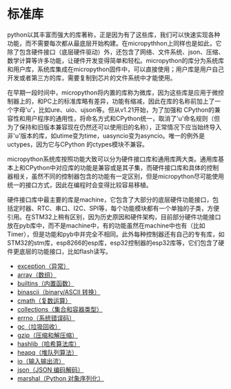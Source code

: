 # 标准库

python以其丰富而强大的库著称，正是因为有了这些库，我们可以快速实现各种功能，而不需要每次都从最底层开始构建。在micropythhon上同样也是如此，它除了包含硬件接口（底层硬件驱动）外，还包含了网络、文件系统、json、压缩、数学计算等许多功能，让硬件开发变得简单和轻松。micropython的库分为系统库和用户库，系统库集成在micropython固件中，可以直接使用；用户库是用户自己开发或者第三方的库，需要复制到芯片的文件系统中才能使用。

在早期一段时间中，micropython将内置的库称为微库，因为这些库是应用于微控制器上的，和PC上的标准库略有差异，功能有缩减，因此在库的名称前加上了一个字母'u'，比如ure、uio、ujson等。但从v1.21开始，为了加强和 CPython的兼容性和用户程序的通用性，将命名方式和CPython统一，取消了'u'命名规则（但为了保持和旧版本兼容现在仍然还可以使用旧的名称），正常情况下应当始终导入非'u'版本的库，如utime变为time，uasyncio变为asyncio。唯一的例外是uctypes，因为它与CPython
的ctypes模块不兼容。

micropython系统库按照功能大致可以分为硬件接口库和通用库两大类。通用库基本上和CPython中对应库的功能是兼容或是其子集，而硬件接口库和具体的控制器相关，虽然不同的控制器包含的功能有一定区别，但是micropython尽可能使用统一的接口方式，因此在编程时会变得比较容易移植。

硬件接口库中最主要的库是machine，它包含了大部分的底层硬件功能接口，包括定时器、RTC、串口、I2C、SPI等，每个功能模块都有一个单独的子类，方便引用。在STM32上稍有区别，因为历史原因和硬件架构，目前部分硬件功能接口放在pyb库中，而不是machine中，有的功能虽然在machine中也有（比如Timer），但是功能和pyb中并完全不相同。此外每种控制器还有自己的专有库，如STM32的stm库，esp8266的esp库，esp32控制器的esp32库等，它们包含了硬件更底层的功能接口，比如flash读写。

- [exception（异常）](exception（异常）/readme.md)
- [array（数组）](array（数组）/readme.md)
- [builtins（内置函数）](builtins（内置函数）/readme.md)
- [binascii（binary/ASCII 转换）](binascii/readme.md)
- [cmath（复数运算）](cmath（复数运算）/readme.md)
- [collections（集合和容器类型）](collections/readme.md)
- [errno（系统错误码）](errno（系统错误码）/readme.md)
- [gc（垃圾回收）](gc（垃圾回收）/readme.md)
- [gzip（压缩和解压缩）](gzip（压缩和解压缩）/readme.md)
- [hashlib（哈希算法库）](hashlib（哈希算法库）/readme.md)
- [heapq（堆队列算法）](heapq（堆队列算法）/readme.md)
- [io（输入输出流）](io（输入输出流）/readme.md)
- [json（JSON 编码解码）](json/readme.md)
- [marshal（Python 对象序列化）](marshal/readme.md)